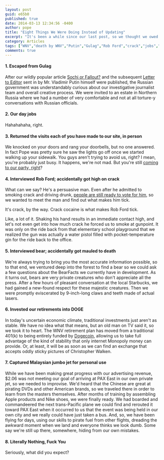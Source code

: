 ```yaml
---
layout: post
guid: e65b0
published: true
date: 2014-03-13 12:34:56 -0400
author: pope
title: "Eight Things We Were Doing Instead of Updating"
excerpt: "It's been a while since our last post, so we thought we owed you all a bit of an explanation. Things around here have been very busy lately, and we haven't been keeping up with our previously rigorous post regimen. Here's a list of the ten most important things that have been keeping us from you all this time."
category: Articles
tags: ["WNV","death by WNV","Putin","Gulag","Rob Ford","crack","jobs","Malaysian jumbo jets","too busy masturbating","bears","Entirely Too Soon","DOGE","Dogecoin"]
comments: true 
---
```


#### 1\. Escaped from Gulag

After our wildly popular article [Sochi or Fallout?](https://warrantynowvoid.com/junk/2014/02/11/) and the subsequent [Letter to Editor](https://warrantynowvoid.com/articles/2014/02/13/) sent in by Mr. Vladimir Putin himself were published, the Russian government was understandably curious about our investigative journalist team and overall creative process. We were invited to an estate in Northern Russia where we had a number of very comfortable and not at all torture-y conversations with Russian officials.

#### 2\. Our day jobs

Hahahahaha, right.

#### 3\. Returned the visits each of you have made to our site, in person

We knocked on your doors and rang your doorbells, but no one answered. In fact Pope was pretty sure he saw the lights go off once we started walking up your sidewalk. You guys aren't trying to avoid us, right? I mean, you're probably just busy. It happens, we're not mad. But you're still [coming to our party, right](https://warrantynowvoid.com/comics/2014/01/10/)?

#### 4\. Interviewed Rob Ford; accidentally got high on crack

What can we say? He's a persuasive man. Even after he admitted to smoking crack and driving drunk, [people are still ready to vote for him](https://warrantynowvoid.com/articles/2013/11/19/), so we wanted to meet the man and find out what makes him tick.

It's crack, by the way. Crack cocaine is what makes Rob Ford tick.

Like, a lot of it. Shaking his hand results in an immediate contact high, and let's not even get into how much crack he forced us to smoke at gunpoint. It was only on the ride back from that elementary school playground that we realized the gun was actually a water pistol filled with pocket-temperature gin for the ride back to the office.

#### 5\. Interviewed bear; accidentally got mauled to death

We're always trying to bring you the most accurate information possible, so to that end, we ventured deep into the forest to find a bear so we could ask a few questions about the BearFacts we currently have in development. As it turns out, bears are very private creatures who don't appreciate all the press. After a few hours of pleasant conversation at the local Starbucks, we had gained a new-found respect for these majestic creatures. Then we were promptly eviscerated by 9-inch-long claws and teeth made of actual lasers.

#### 6\. Invested our retirements into DOGE

In today's uncertain economic climate, traditional investments just aren't as stable. We have no idea what that means, but an old man on TV said it, so we took it to heart. The WNV retirement plan has moved from a traditional 401(k) to being entirely funded by [Dogecoin](http://dogecoin.com), allowing us to take full advantage of the kind of stability that only internet Monopoly money can provide. Or, at least, it will be as soon as we can find an exchange that accepts oddly sticky pictures of Christopher Walken.

#### 7\. Captured Malaysian jumbo jet for personal use

While we have been making great progress with our advertising revenue, $2.06 was not meeting our goal of arriving at PAX East in our own private jet, so we needed to improvise. We'd heard that the Chinese are great at pirating DVDs and other American brands, so we traveled there in order to learn from the masters themselves. After months of training by assembling Apple products and Nike shoes, we were finally ready. We had boarded and commandeered the next trans-Pacific plane we could find and rerouted it toward PAX East when it occurred to us that the event was being held in our own city and we really could have just taken a bus. And, so, we have been flying for days, using our skills to pirate fuel from other flights, dreading the awkward moment when we land and everyone thinks we look dumb. Some say we're still up there, somewhere, hiding from our own mistakes.

#### 8\. Literally Nothing, Fuck You

Seriously, what did you expect?